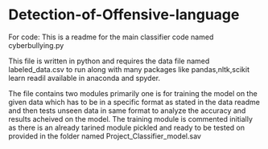 # Detection-of-Offensive-language

For code:
This is a readme for the main classifier code named cyberbullying.py

This file is written in python and requires the data file named labeled_data.csv
to run along with many packages like pandas,nltk,scikit learn readil available
in anaconda and spyder. 

The file contains two modules primarily one is for training the model on the given data
which has to be in a specific format as stated in the data readme and then tests unseen data 
in same format to analyze the accuracy and results acheived on the model.
The training module is commented initially as there is an already tarined module
pickled and ready to be tested on provided in the folder named Project_Classifier_model.sav
